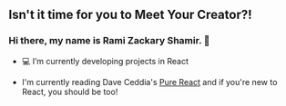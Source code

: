 ## Isn't it time for you to Meet Your Creator?!

### Hi there, my name is Rami Zackary Shamir.  👋

- :computer: I’m currently developing projects in React 

- I'm currently reading Dave Ceddia's [Pure React](https://purereact.com/) and if you're new to React, you should be too!

<!--
**MeetYourCreator/MeetYourCreator** is a ✨ _special_ ✨ repository because its `README.md` (this file) appears on your GitHub profile.

## Languages and Tools

<img align="left" padding="100px" alt="JavaScript" width="30px" src="https://user-images.githubusercontent.com/57572988/90911398-ec7e5500-e3a6-11ea-956b-7f76254de920.png" />

<img align="left" padding="100px" alt="React" width="32px" src="https://user-images.githubusercontent.com/57572988/90912992-92cb5a00-e3a9-11ea-9dd2-0f15de8fa868.png" />

<img align="left" padding="100px" alt="HTML5" width="32px" src="https://user-images.githubusercontent.com/57572988/92329545-0621cc80-f036-11ea-9971-1da473736289.png" />

<img align="left" padding="100px" alt="CSS3" width="32px" src="https://user-images.githubusercontent.com/57572988/92329537-ff935500-f035-11ea-9b88-6080ea5be847.png" />

<img align="left" padding="100px" alt="Node.js" width="32px" src="https://user-images.githubusercontent.com/57572988/90921020-56065f80-e3b7-11ea-82c5-fcbfee79567f.png" />

<img align="left" padding="100px" alt="postgresql_logo" width="32px" src="https://user-images.githubusercontent.com/57572988/92329447-7ed45900-f035-11ea-9800-19c68dcf3c6c.png" />

<img align="left" padding="100px" alt="mern_logo" width="40px" src="https://user-images.githubusercontent.com/57572988/92329829-2b173f00-f038-11ea-818f-ba761b31c55e.png" />

<img align="left" padding="100px" alt="Adobe After Effects" width="32px" src="https://user-images.githubusercontent.com/57572988/92329195-d5409800-f033-11ea-9f36-6271493e2d2c.png" />

<img align="left" padding="100px" alt="Adobe Premier Pro" width="32px" src="https://user-images.githubusercontent.com/57572988/92329243-454f1e00-f034-11ea-8327-16c4b48efdb7.png" />

<img align="left" padding="100px" alt="Adobe Illustrator" width="32px" src="https://user-images.githubusercontent.com/57572988/92329083-2e5bfc00-f033-11ea-9981-782416f6b6b1.png" />

<img align="left" padding="100px" alt="Adobe InDesign" width="32px" src="https://user-images.githubusercontent.com/57572988/92329292-99f29900-f034-11ea-9a7d-8babcda80eaa.png" />

<img align="left" padding="100px" alt="Adobe Photoshop" width="32px" src="https://user-images.githubusercontent.com/57572988/92329336-cd352800-f034-11ea-87a0-81e704b1500f.png" />

<img align="left" padding="100px" alt="Adobe XD" width="32px" src="https://user-images.githubusercontent.com/57572988/92329360-f3f35e80-f034-11ea-88e8-70053f5a8ebd.png" />

Here are some ideas to get you started:

- 🔭 I’m currently working on ...
- 🌱 I’m currently learning ...
- 👯 I’m looking to collaborate on ...
- 🤔 I’m looking for help with ...
- 💬 Ask me about ...
- 📫 How to reach me: ...
- 😄 Pronouns: ...
- ⚡ Fun fact: ...
-->
